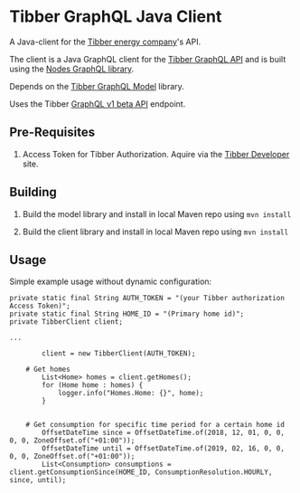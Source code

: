 # Tibber GraphQL Java Client

A Java-client for the [Tibber energy company](https://sverige.tibber.com/)'s API.

The client is a Java GraphQL client for the [Tibber GraphQL API](https://developer.tibber.com/docs/overview) and is built using the [Nodes GraphQL library](https://github.com/americanexpress/nodes).

Depends on the [Tibber GraphQL Model](https://github.com/mkalen/tibber-graphql-model) library.

Uses the Tibber [GraphQL v1 beta API](https://api.tibber.com/v1-beta/gql) endpoint.

## Pre-Requisites

1. Access Token for Tibber Authorization. Aquire via the [Tibber Developer](https://developer.tibber.com/) site.

## Building

1. Build the model library and install in local Maven repo using `mvn install`

1. Build the client library and install in local Maven repo using `mvn install`

## Usage

Simple example usage without dynamic configuration:


```
private static final String AUTH_TOKEN = "(your Tibber authorization Access Token)";
private static final String HOME_ID = "(Primary home id)";
private TibberClient client;

...

        client = new TibberClient(AUTH_TOKEN);

	# Get homes
        List<Home> homes = client.getHomes();
        for (Home home : homes) {
            logger.info("Homes.Home: {}", home);
        }


	# Get consumption for specific time period for a certain home id
        OffsetDateTime since = OffsetDateTime.of(2018, 12, 01, 0, 0, 0, 0, ZoneOffset.of("+01:00"));
        OffsetDateTime until = OffsetDateTime.of(2019, 02, 16, 0, 0, 0, 0, ZoneOffset.of("+01:00"));
        List<Consumption> consumptions = client.getConsumptionSince(HOME_ID, ConsumptionResolution.HOURLY, since, until);
```

